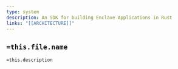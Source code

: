 ```yaml
---
type: system
description: An SDK for building Enclave Applications in Rust
links: "[[ARCHITECTURE]]"
---
```

## `=this.file.name`

`=this.description`